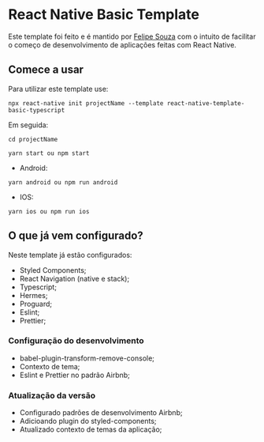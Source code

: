 # React Native Basic Template

Este template foi feito e é mantido por [Felipe Souza](https://github.com/jfelipesouza) com o intuito de facilitar o começo de desenvolvimento de aplicações feitas com React Native.


## Comece a usar
Para utilizar este template use:


```
npx react-native init projectName --template react-native-template-basic-typescript
```
Em seguida:

```
cd projectName
```

```
yarn start ou npm start
```

- Android: 
 
```
yarn android ou npm run android
```

- IOS:

```
yarn ios ou npm run ios
```

## O que já vem configurado?

Neste template já estão configurados:

- Styled Components;
- React Navigation (native e stack);
- Typescript;
- Hermes;
- Proguard;
- Eslint;
- Prettier;

### Configuração do desenvolvimento

- babel-plugin-transform-remove-console;
- Contexto de tema;
- Eslint e Prettier no padrão Airbnb;

### Atualização da versão

- Configurado padrões de desenvolvimento Airbnb;
- Adicioando plugin do styled-components;
- Atualizado contexto de temas da aplicação;